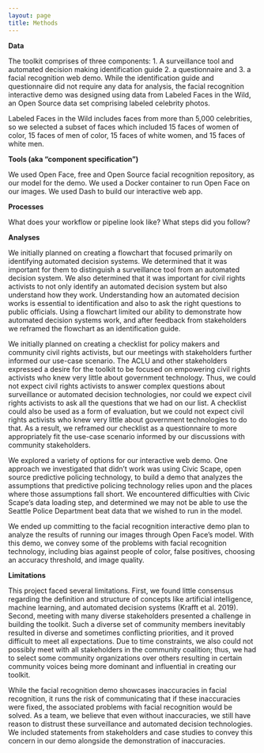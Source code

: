 ```yaml
---
layout: page
title: Methods
---
```


**Data**

The toolkit comprises of three components: 1. A surveillance tool and automated decision making identification guide 2. a questionnaire and 3. a facial recognition web demo. While the identification guide and questionnaire did not require any data for analysis, the facial recognition interactive demo was designed using data from Labeled Faces in the Wild, an Open Source data set comprising labeled celebrity photos.

Labeled Faces in the Wild includes faces from more than 5,000 celebrities, so we selected a subset of faces which included 15 faces of women of color, 15 faces of men of color, 15 faces of white women, and 15 faces of white men.


**Tools (aka “component specification”)**

We used Open Face, free and Open Source facial recognition repository, as our model for the demo. We used a Docker container to run Open Face on our images. We used Dash to build our interactive web app.

**Processes**

What does your workflow or pipeline look like?
What steps did you follow?

**Analyses**

We initially planned on creating a flowchart that focused primarily on identifying automated decision systems. We determined that it was important for them to distinguish a surveillance tool from an automated decision system. We also determined that it was important for civil rights activists to not only identify an automated decision system but also understand how they work. Understanding how an automated decision works is essential to identification and also to ask the right questions to public officials. Using a  flowchart limited our ability to demonstrate how automated decision systems work, and after feedback from stakeholders we reframed the flowchart as an identification guide.

We initially planned on creating a checklist for policy makers and community civil rights activists, but our meetings with stakeholders further informed our use-case scenario. The ACLU and other stakeholders expressed a desire for the toolkit to be focused on empowering civil rights activists who knew very little about government technology. Thus, we could not expect civil rights activists to answer complex questions about surveillance or automated decision technologies, nor could we expect civil rights activists to ask all the questions that we had on our list. A checklist could also be used as a form of evaluation, but we could not expect civil rights activists who knew very little about government technologies to do that. As a result, we reframed our checklist as a questionnaire to more appropriately fit the use-case scenario informed by our discussions with community stakeholders.

We explored a variety of options for our interactive web demo. One approach we investigated that didn’t work was using Civic Scape, open source predictive policing technology, to build a demo that analyzes the assumptions that predictive policing technology relies upon and the places where those assumptions fall short. We encountered difficulties with Civic Scape’s data loading step, and determined we may not be able to use the Seattle Police Department beat data that we wished to run in the model.

We ended up committing to the facial recognition interactive demo plan to analyze the results of running our images through Open Face’s model. With this demo, we convey some of the problems with facial recognition technology, including bias against people of color, false positives, choosing an accuracy threshold, and image quality.


**Limitations**

This project faced several limitations. First, we found little consensus regarding the definition and structure of concepts like artificial intelligence, machine learning, and automated decision systems (Krafft et al. 2019). Second, meeting with many diverse stakeholders presented a challenge in building the toolkit. Such a diverse set of community members inevitably resulted in diverse and sometimes conflicting priorities, and it proved difficult to meet all expectations. Due to time constraints, we also could not possibly meet with all stakeholders in the community coalition; thus, we had to select some community organizations over others resulting in certain community voices being more dominant and influential in creating our toolkit.

While the facial recognition demo showcases inaccuracies in facial recognition, it runs the risk of communicating that if these inaccuracies were fixed, the associated problems with facial recognition would be solved. As a team, we believe that even without inaccuracies, we still have reason to distrust these surveillance and automated decision technologies. We included statements from stakeholders and case studies to convey this concern in our demo alongside the demonstration of inaccuracies.
